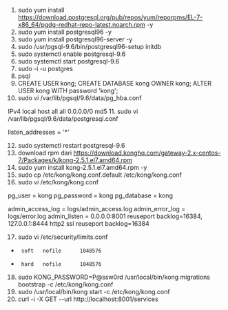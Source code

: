 1. sudo yum install https://download.postgresql.org/pub/repos/yum/reporpms/EL-7-x86_64/pgdg-redhat-repo-latest.noarch.rpm -y
2. sudo yum install postgresql96 -y
3. sudo yum install postgresql96-server -y
4. sudo /usr/pgsql-9.6/bin/postgresql96-setup initdb
5. sudo systemctl enable postgresql-9.6
6. sudo systemctl start postgresql-9.6
7. sudo -i -u postgres
8. psql
9. CREATE USER kong; CREATE DATABASE kong OWNER kong; ALTER USER kong WITH password 'kong';
10. sudo vi /var/lib/pgsql/9.6/data/pg_hba.conf

IPv4 local	host	all	all	0.0.0.0/0	md5
11. sudo vi /var/lib/pgsql/9.6/data/postgresql.conf

listen_addresses = '*'

12. sudo systemctl restart postgresql-9.6
13. download rpm dari https://download.konghq.com/gateway-2.x-centos-7/Packages/k/kong-2.5.1.el7.amd64.rpm
14. sudo yum install kong-2.5.1.el7.amd64.rpm -y
15. sudo cp /etc/kong/kong.conf.default /etc/kong/kong.conf
16. sudo vi /etc/kong/kong.conf

pg_user = kong
pg_password = kong
pg_database = kong

admin_access_log = logs/admin_access.log
admin_error_log = logs/error.log
admin_listen = 0.0.0.0:8001 reuseport backlog=16384, 127.0.0.1:8444 http2 ssl reuseport backlog=16384

17. sudo vi /etc/security/limits.conf
*      soft   nofile      1048576
*      hard   nofile      1048576

18. sudo KONG_PASSWORD=P@ssw0rd /usr/local/bin/kong migrations bootstrap -c /etc/kong/kong.conf
19. sudo /usr/local/bin/kong start -c /etc/kong/kong.conf
20. curl -i -X GET --url http://localhost:8001/services
